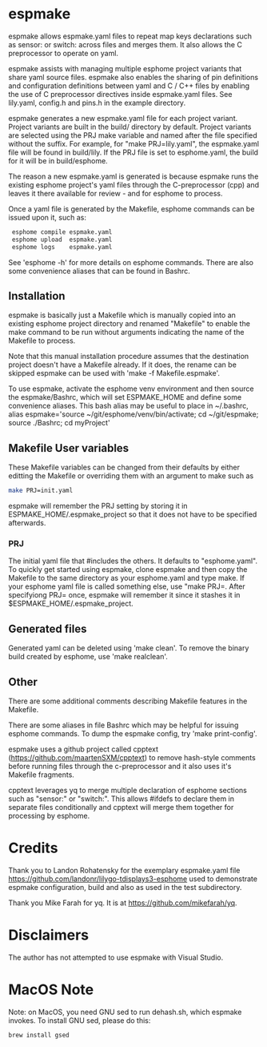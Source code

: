 # espmake

espmake allows espmake.yaml files to repeat map keys declarations such as
sensor: or switch: across files and merges them.  It also allows the C
preprocessor to operate on yaml.

espmake assists with managing multiple esphome project variants that share
yaml source files.  espmake also enables the sharing of pin definitions
and configuration definitions between yaml and C / C++ files by enabling
the use of C preprocessor directives inside espmake.yaml files. See
lily.yaml, config.h and pins.h in the example directory.

espmake generates a new espmake.yaml file for each project variant.
Project variants are built in the build/ directory by default.
Project variants are selected using the PRJ make variable and named
after the file specified without the suffix. For example, for
"make PRJ=lily.yaml", the espmake.yaml file will be found in
build/lily. If the PRJ file is set to esphome.yaml, the build for
it will be in build/esphome.

The reason a new espmake.yaml is generated is because espmake
runs the existing esphome project's yaml files through the
C-preprocessor (cpp) and leaves it there available for review - and
for esphome to process.

Once a yaml file is generated by the Makefile,  esphome commands
can be issued upon it, such as:
```bash
 esphome compile espmake.yaml
 esphome upload  espmake.yaml
 esphome logs    espmake.yaml
```
See 'esphome -h' for more details on esphome commands.  There are also
some convenience aliases that can be found in Bashrc.

## Installation

espmake is basically just a Makefile which is manually copied into an
existing esphome project directory and renamed "Makefile" to enable the
make command to be run without arguments indicating the name of the
Makefile to process.

Note that this manual installation procedure assumes that the destination
project doesn't have a Makefile already. If it does, the rename can be
skipped espmake can be used with 'make -f Makefile.espmake'.

To use espmake, activate the esphome venv environment and then source the
espmake/Bashrc, which will set ESPMAKE_HOME and define some convenience
aliases. This bash alias may be useful to place in ~/.bashrc, 
alias espmake='source ~/git/esphome/venv/bin/activate; cd ~/git/espmake; source
 ./Bashrc; cd myProject'

## Makefile User variables

These Makefile variables can be changed from their defaults by either
editting the Makefile or overriding them with an argument to make such as
```bash
make PRJ=init.yaml
```
espmake will remember the PRJ setting by storing it in
ESPMAKE_HOME/.espmake_project so that it does not have to be specified
afterwards.

### PRJ

The initial yaml file that #includes the others. It defaults
to "esphome.yaml". To quickly get started using espmake, clone
espmake and then copy the Makefile to the same directory as your
esphome.yaml and type make.  If your esphome yaml file is called
something else, use "make PRJ=<esphome yaml file>.  After specifyiong
PRJ= once, espmake will remember it since it stashes it in
$ESPMAKE_HOME/.espmake_project.

## Generated files

Generated yaml can be deleted using 'make clean'. To remove the
binary build created by esphome, use 'make realclean'.

## Other

There are some additional comments describing Makefile features in the
Makefile.

There are some aliases in file Bashrc which may be helpful for issuing
esphome commands.  To dump the espmake config, try 'make print-config'.

espmake uses a github project called cpptext
(https://github.com/maartenSXM/cpptext) to remove hash-style comments
before running files through the c-preprocessor and it also
uses it's Makefile fragments.

cpptext leverages yq to merge multiple declaration of esphome sections
such as "sensor:" or "switch:".  This allows #ifdefs to declare them
in separate files conditionally and cpptext will merge them together for
processing by esphome.

# Credits

Thank you to Landon Rohatensky for the exemplary espmake.yaml file
https://github.com/landonr/lilygo-tdisplays3-esphome used to demonstrate
espmake configuration, build and also as used in the test subdirectory.

Thank you Mike Farah for yq. It is at https://github.com/mikefarah/yq.

# Disclaimers

The author has not attempted to use espmake with Visual Studio.

# MacOS Note
Note: on MacOS, you need GNU sed to run dehash.sh, which espmake invokes.
To install GNU sed, please do this:
```
brew install gsed
```

